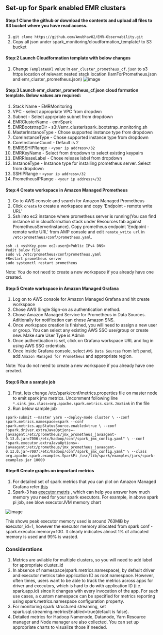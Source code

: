 ## Set-up for Spark enabled EMR clusters

#### Step:1 Clone the github or download the contents and upload all files to S3 bucket where you have read access. 
1. `git clone https://github.com/Anubhav02/EMR-Observability.git`
2.  Copy all json under spark_monitoring/cloudformation_template/ to S3 bucket

#### Step:2 Launch Cloudformation template with below changes 
1. Change `TemplateURl` value in `emr_cluster_prometheus_cf.json` to s3 https location of relevant nested stack location (IamForPrometheus.json and emr_cluster_prometheus.json)
![image](https://user-images.githubusercontent.com/8313805/165848849-0ad7f297-2e21-43b2-8214-f7ff48c6e3e7.png)

#### Step:3 Launch emr_cluster_prometheus_cf.json cloud formation template. Below values are required:
1.  Stack Name - EMRMonitoring             
2.  VPC - select appropriate VPC from dropdwn
3.  Subnet - Select apprpriate subnet from dropdown
4.  EMRClusterName - emrSpark
6.  EMRBootstrapDir - s3://emr_cluster/spark_bootstrap_monitoring.sh
7.  MasterInstanceType - Chose supported instance type from dropdown
8.  CoreInstanceType - Chose supported instance type from dropdown
9.  CoreInstanceCount - Default is 2
10. EMRSSHIPRange - `<your ip address>/32`
11. EMRKeyName - Select from dropdown to select existing keypairs 
12. EMRRleaseLabel - Chose release label from dropdown
13. InstanceType - Instance type for installing prometheus server. Select from dropdown
14. SSHIPRange - `<your ip address>/32`
15. PrometheusIPRange - `<your ip address>/32`

#### Step:4 Create workspace in Amazon Managed Prometheus 
1. Go to AWS console and search for Amazon Managed Prometheus
2. Click `create` to create a workspace and copy 'Endpoint - remote write URL'
3. Ssh into ec2 instance where prometheus server is running(You can find instance id in cloudformation stack under Resources tab against PrometheusServerInstance). Copy prometheus endpoint 'Endpoint - remote write URL' from AMP console and edit `remote_write url` in `/etc/prometheus/conf/prometheus.yaml`. 

```
ssh -i <sshKey.pem> ec2-user@<Public IPv4 DNS>
#edit below file
sudo vi /etc/prometheus/conf/prometheus.yaml
#Restart prometheus server
sudo systemctl restart prometheus
```

Note: You do not need to create a new workspace if you already have one created.

#### Step:5 Create workspace in Amazon Managed Grafana 
1. Log on to AWS console for Amazon Managed Grafana and hit create workspace
2. Chose AWS Single Sign-on as authentication method. 
3. Chose Amazon Managed Service for Prometheus in Data Sources. Aditionally for notification can chose Amazon SNS. 
4. Once workspace creation is finished, you will need to assign a new user or group. You can select any existing AWS SSO use/group or create new. Make sure User Type is Admin
5. Once authentication is set, click on Grafana workspace URL and log in using AWS SSO crdentials. 
6. Once inside Grafana console, select `AWS Data Sources` from left panel, add `Amazon Managed for Prometheus` and appropriate region.   

Note: You do not need to create a new workspace if you already have one created.

#### Step:6 Run a sample job
1. First, lets change /etc/spark/conf/metrics.properties file on master node to emit spark jmx metrics. Uncomment following line `*.sink.jmx.class=org.apache.spark.metrics.sink.JmxSink` in the file
2. Run below sample job 

`
spark-submit --master yarn --deploy-mode cluster \
--conf spark.metrics.namespace=spark --conf spark.metrics.appStatusSource.enabled=true \
--conf "spark.driver.extraJavaOptions=-javaagent:/etc/prometheus/jmx_prometheus_javaagent-0.13.0.jar=7006:/etc/hadoop/conf/spark_jmx_config.yaml" \
--conf "spark.executor.extraJavaOptions=-javaagent:/etc/prometheus/jmx_prometheus_javaagent-0.13.0.jar=7007:/etc/hadoop/conf/spark_jmx_config.yaml" \
--class org.apache.spark.examples.SparkPi /usr/lib/spark/examples/jars/spark-examples.jar 10000
`

#### Step:6 Create graphs on important metrics
1. For detailed set of spark metrics that you can plot on Amazon Managed Grafana refer [this](https://spark.apache.org/docs/latest/monitoring.html#metrics)
2. Spark-3 has [executor metris](https://spark.apache.org/docs/latest/monitoring.html#executor-metrics) , which can help you answer how much memory you need for your spark executors. For example, in above spark pi job, see blow executorJVM memory chart

![image](https://user-images.githubusercontent.com/8313805/165838367-e53e1319-0100-4f96-8cef-33998ffa8afb.png)

This shows peak executor memory used is around 763MiB by executor_id=1, however the executor memory allocated from spark conf - spark.executor.memory=10G. It clearly indicates almost 1% of allocated memory is used and 99% is wasted. 


### Considerations
1. Metrics are avilable for multiple clusters, so you will need to add label for appropriate cluster_id
2. In absence of namespace(spark.metrics.namespace), by default driver and executor metrics take application ID as root namespace. However, often times, users want to be able to track the metrics across apps for driver and executors, which is hard to do with application ID (i.e. spark.app.id) since it changes with every invocation of the app. For such use cases, a custom namespace can be specified for metrics reporting using spark.metrics.namespace configuration property.
3. For monitoring spark structured streaming, set spark.sql.streaming.metricsEnabled=true(default is false).
4. Detailed metrics for Hadoop Namenode, Datanode, Yarn Resource manager and Node manager are also collected. You can set up appropriate charts to visualize those if needed. 


